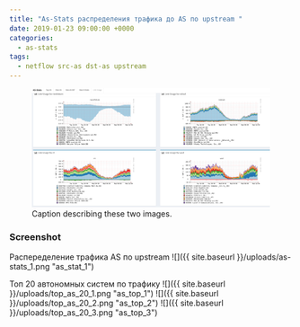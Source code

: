 ```yaml
---
title: "As-Stats распределения трафика до AS по upstream "
date: 2019-01-23 09:00:00 +0000
categories:
  - as-stats
tags:
  - netflow src-as dst-as upstream
---
```


<figure class="half">
    <a href="/uploads/as-stats_1.png"><img src="/uploads/as-stats_1.png"></a>
    <figcaption>Caption describing these two images.</figcaption>
</figure>

### Screenshot   
Распеределение трафика AS  по upstream
![]({{ site.baseurl }}/uploads/as-stats_1.png "as_stat_1")

Топ 20 автономных систем по трафику
![]({{ site.baseurl }}/uploads/top_as_20_1.png "as_top_1")
![]({{ site.baseurl }}/uploads/top_as_20_2.png "as_top_2")
![]({{ site.baseurl }}/uploads/top_as_20_3.png "as_top_3")
